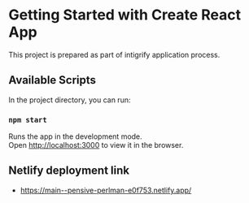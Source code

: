 # Getting Started with Create React App

This project is prepared as part of intigrify application process. 

## Available Scripts

In the project directory, you can run:

### `npm start`

Runs the app in the development mode.\
Open [http://localhost:3000](http://localhost:3000) to view it in the browser.

## Netlify deployment link
- https://main--pensive-perlman-e0f753.netlify.app/